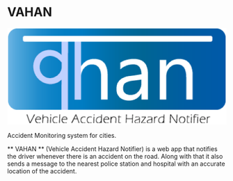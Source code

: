 # VAHAN

![Logo](./public/imgs/logo.png)

Accident Monitoring system for cities.

** VAHAN **
(Vehicle Accident Hazard Notifier) is a web app that notifies the driver whenever there is an accident on the road. Along with that it also sends a message to the nearest police station and hospital with an accurate location of the accident.
